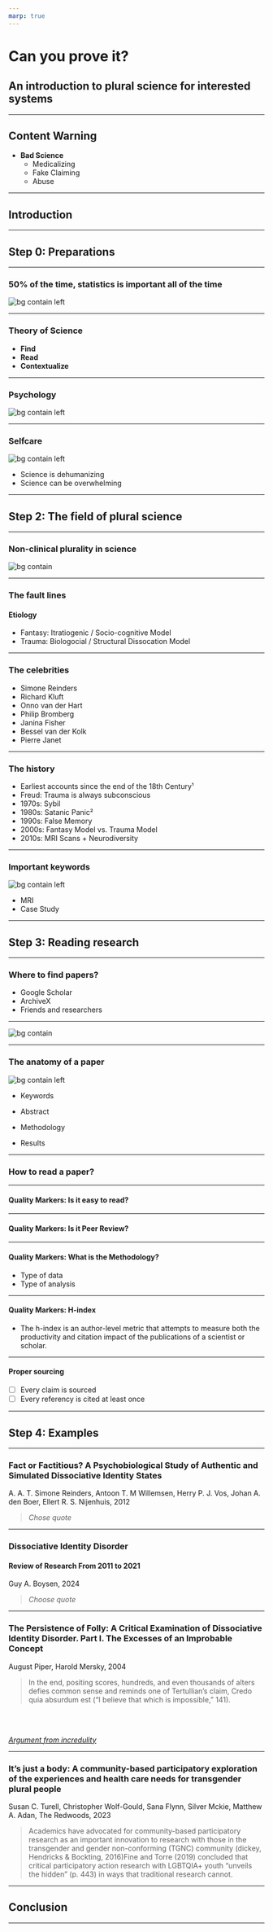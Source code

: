 ```yaml
---
marp: true
---
```


# Can you prove it?

## An introduction to plural science for interested systems

<!-- Insert zeta in  a labcoat -->

---

## Content Warning

- **Bad Science**
  - Medicalizing
  - Fake Claiming
  - Abuse

---

## Introduction

---

## Step 0: Preparations

---

### 50% of the time, statistics is important all of the time

![bg contain left](images/HomerSimpson.png)

---

### Theory of Science

- **Find**
- **Read**
- **Contextualize**

<!-- 
- How to find good sources?
- How to read sources?
- How to contextualize sources? 
-->

---

### Psychology

![bg contain left](images/psychology.png)

---

### Selfcare

![bg contain left](images/selfcare.png)

- Science is dehumanizing
- Science can be overwhelming

---

## Step 2: The field of plural science

---

### Non-clinical plurality in science

![bg contain](images/non_clinical_plurality.png)

<!-- Add screenshot of the list of all  papers we have about non-clinical plurality -->

---

### The fault lines

#### Etiology

- Fantasy: Itratiogenic / Socio-cognitive Model
- Trauma: Biologocial / Structural Dissocation Model

---

### The celebrities

- Simone Reinders
- Richard Kluft
- Onno van der Hart
- Philip Bromberg
- Janina Fisher
- Bessel van der Kolk
- Pierre Janet

<!--
-  https://en.wikipedia.org/wiki/Judith_Lewis_Herman
- https://en.wikipedia.org/wiki/Allan_Schore
- https://janinafisher.com/
- https://janinafisher.com/tmodel/
- https://psychcentral.com/lib/dissociation-fragmentation-and-self-understanding
- https://neurolaunch.com/did-brain-vs-normal-brain/
- https://www.simplyneuroscience.org/post/dissociative-identity-disorder-and-its-impact-on-the-brain
-->

---

### The history

- Earliest accounts since the end of the 18th Century¹
- Freud: Trauma is always subconscious
- 1970s: Sybil
- 1980s: Satanic Panic²
- 1990s: False Memory
- 2000s: Fantasy Model vs. Trauma Model
- 2010s: MRI Scans + Neurodiversity

<!--
1: Richard J. Loewenstein (2018) Dissociation debates: everything you know
is wrong, Dialogues in Clinical Neuroscience, 20:3, 229-242, DOI: 10.31887/DCNS.2018.20.3/rloewenstein
2: Spanos, Nicholas P (1996) Multiple identities & false memories : a sociocognitive perspective
-->
---

### Important keywords

![bg contain left](images/research-percantages.png)

- MRI
- Case Study

---

## Step 3: Reading research

---

### Where to find papers?

- Google Scholar
- ArchiveX
- Friends and researchers

---

![bg contain](images/chad-researcher.png)

---

### The anatomy of a paper

![bg contain left](images/anatomy-of-a-paper.jpg)

- Keywords
<!-- Only a handful allowed -> good  overview of why the paper is important -->
- Abstract
<!-- Like the back text of textbook, tries to sell the paper, highlights what the research question is, why it is important, how they did research and summarizes the results -->
- Methodology
<!-- Important to understand the qualities of a paper -->
- Results
<!-- What did they find? -->

---

### How to read a paper?

---

#### Quality Markers: Is it easy to read?

---

#### Quality Markers: Is it Peer Review?

---

#### Quality Markers: What is the Methodology?

- Type of data
- Type of analysis
<!--
- Sample size
- Sample selection
- Sample diversity
- Sample representativity
-->

---

#### Quality Markers: H-index

- The h-index is an author-level metric that attempts to measure both the productivity and citation impact of the publications of a scientist or scholar.

---

#### Proper sourcing

- [ ] Every claim is sourced
- [ ] Every referency is cited at least once

---

## Step 4:  Examples

---

### Fact or Factitious? A Psychobiological Study of Authentic and Simulated Dissociative Identity States

A. A. T. Simone Reinders, Antoon T. M Willemsen, Herry P. J. Vos, Johan A. den Boer, Ellert R. S. Nijenhuis, 2012
<br/>
> *Chose quote*

---

### Dissociative Identity Disorder

#### Review of Research From 2011 to 2021

Guy A. Boysen, 2024
<br/>
> *Choose quote*
---

### The Persistence of Folly: A Critical Examination of Dissociative Identity Disorder. Part I. The Excesses of an Improbable Concept

August Piper, Harold Mersky, 2004
<br/>
> In the end, positing scores, hundreds, and even thousands of alters defies common sense and reminds one of Tertullian’s claim, Credo quia absurdum est (“I believe that which is impossible,” 141).

<br /><br />

*[Argument from incredulity](https://en.wikipedia.org/wiki/Argument_from_incredulity)*

---

### It’s just a body: A community-based participatory exploration of the experiences and health care needs for transgender plural people

Susan C. Turell, Christopher Wolf-Gould, Sana Flynn, Silver Mckie, Matthew A. Adan, The Redwoods, 2023
<br/>
> Academics have advocated for community-based participatory research as an important innovation to research with those in the transgender and gender non-conforming (TGNC) community (dickey, Hendricks & Bockting, 2016)Fine and Torre (2019) concluded that critical participatory action research with LGBTQIA+  youth “unveils the hidden” (p. 443) in ways that traditional research cannot.

---

## Conclusion

---
